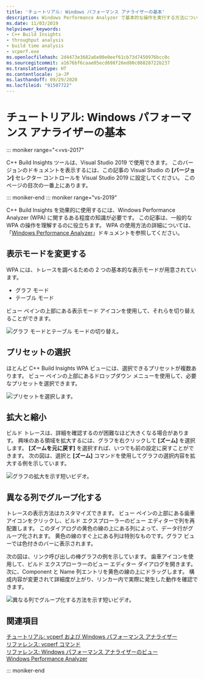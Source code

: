```yaml
---
title: 'チュートリアル: Windows パフォーマンス アナライザーの基本'
description: Windows Performance Analyzer で基本的な操作を実行する方法についてのチュートリアルです。
ms.date: 11/03/2019
helpviewer_keywords:
- C++ Build Insights
- throughput analysis
- build time analysis
- vcperf.exe
ms.openlocfilehash: 2d4473e3682a6e00e0eef61cb73d7450976bcc0c
ms.sourcegitcommit: a1676bf6caae05ecd698f26ed80c08828722b237
ms.translationtype: HT
ms.contentlocale: ja-JP
ms.lasthandoff: 09/29/2020
ms.locfileid: "91507722"
---
```

# <a name="tutorial-windows-performance-analyzer-basics"></a>チュートリアル: Windows パフォーマンス アナライザーの基本

::: moniker range="<=vs-2017"

C++ Build Insights ツールは、Visual Studio 2019 で使用できます。 このバージョンのドキュメントを表示するには、この記事の Visual Studio の **[バージョン]** セレクター コントロールを Visual Studio 2019 に設定してください。 このページの目次の一番上にあります。

::: moniker-end
::: moniker range="vs-2019"

C++ Build Insights を効果的に使用するには、Windows Performance Analyzer (WPA) に関するある程度の知識が必要です。 この記事は、一般的な WPA の操作を理解するのに役立ちます。 WPA の使用方法の詳細については、「[Windows Performance Analyzer](/windows-hardware/test/wpt/windows-performance-analyzer)」ドキュメントを参照してください。

## <a name="change-the-view-mode"></a>表示モードを変更する

WPA には、トレースを調べるための 2 つの基本的な表示モードが用意されています。

- グラフ モード
- テーブル モード

ビュー ペインの上部にある表示モード アイコンを使用して、それらを切り替えることができます。

![グラフ モードとテーブル モードの切り替え。](media/wpa-switching-view-mode.gif)

## <a name="select-presets"></a>プリセットの選択

ほとんど C++ Build Insights WPA ビューには、選択できるプリセットが複数あります。 ビュー ペインの上部にあるドロップダウン メニューを使用して、必要なプリセットを選択できます。

![プリセットを選択します。](media/wpa-presets.png)

## <a name="zoom-in-and-out"></a>拡大と縮小

ビルド トレースは、詳細を確認するのが困難なほど大きくなる場合があります。 興味のある領域を拡大するには、グラフを右クリックして **[ズーム]** を選択します。 **[ズームを元に戻す]** を選択すれば、いつでも前の設定に戻すことができます。 次の図は、選択と **[ズーム]** コマンドを使用してグラフの選択内容を拡大する例を示しています。

![グラフの拡大を示す短いビデオ。](media/wpa-zooming.gif)

## <a name="group-by-different-columns"></a>異なる列でグループ化する

トレースの表示方法はカスタマイズできます。 ビュー ペインの上部にある歯車アイコンをクリックし、ビルド エクスプローラーのビュー エディターで列を再配置します。 このダイアログの黄色の線の上にある列によって、データ行がグループ化されます。 黄色の線のすぐ上にある列は特別なものです。グラフ ビューでは色付きのバーに表示されます。

次の図は、リンク呼び出しの棒グラフの例を示しています。 歯車アイコンを使用して、ビルド エクスプローラーのビュー エディター ダイアログを開きます。 次に、Component と Name 列エントリを黄色の線の上にドラッグします。 構成内容が変更されて詳細度が上がり、リンカー内で実際に発生した動作を確認できます。

![異なる列でグループ化する方法を示す短いビデオ。](media/wpa-grouping.gif)

## <a name="see-also"></a>関連項目

[チュートリアル: vcperf および Windows パフォーマンス アナライザー](vcperf-and-wpa.md)\
[リファレンス: vcperf コマンド](../reference/vcperf-commands.md)\
[リファレンス: Windows パフォーマンス アナライザーのビュー](../reference/wpa-views.md)\
[Windows Performance Analyzer](/windows-hardware/test/wpt/windows-performance-analyzer)

::: moniker-end
